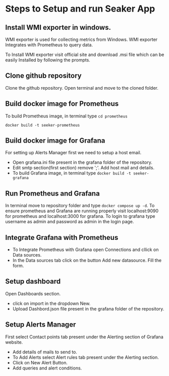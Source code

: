 # Steps to Setup and run Seaker App

## Install WMI exporter in windows.
WMI exporter is used for collecting metrics from Windows.
WMI exporter Integrates with Prometheus to query data.  

To Install WMI exporter visit official site and download .msi file which can be easily Installed by following the prompts.
## Clone github repository
Clone the github repository. Open terminal and move to the cloned folder.
## Build docker image for Prometheus
To build Prometheus image, in terminal type
``` cd prometheus ```

``` docker build -t seeker-prometheus ```
## Build docker image for Grafana
For setting up Alerts Manager first we need to setup a host email. 

- Open grafana.ini file present in the grafana folder of the repository.
- Edit smtp section(first section) remove ';'. Add host mail and details.
- To build Grafana image, in terminal type
``` docker build -t seeker-grafana ```
## Run Prometheus and Grafana
In terminal move to repository folder and type
``` docker compose up -d ```.
To ensure prometheus and Grafana are running properly visit localhost:9090 for prometheus and localhost:3000 for grafana.
To login to grafana type username as admin and password as admin in the login page.
## Integrate Grafana with Prometheus
- To Integrate Prometheus with Grafana open Connections and cllick on Data sources. 
- In the Data sources tab click on the button Add new datasource. Fill the form.
## Setup dashboard
Open Dashboards section. 
- click on import in the dropdown New.
- Upload Dashbord.json file present in the grafana folder of the repository.
## Setup Alerts Manager
First select Contact points tab present under the Alerting section of Grafana website. 
- Add details of mails to send to. 
- To Add Alerts select Alert rules tab present under the Alerting section.
- Click on New Alert Button.
- Add queries and alert conditions.
